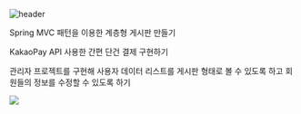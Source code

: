 ![header](https://capsule-render.vercel.app/api?type=wave&color=00c9f2&height=300&section=header&text=Spring%20MVC를%20이용한%20계층형%20게시판%20만들기&fontSize=40)


Spring MVC 패턴을 이용한 계층형 게시판 만들기

KakaoPay API 사용한 간편 단건 결제 구현하기

관리자 프로젝트를 구현해 사용자 데이터 리스트를 게시판 형태로 볼 수 있도록 하고 회원들의 정보를 수정할 수 있도록 하기


<img src="https://capsule-render.vercel.app/api?type=wave&color=00c9f2&height=300&section=footer&text=%20&fontSize=40" />
